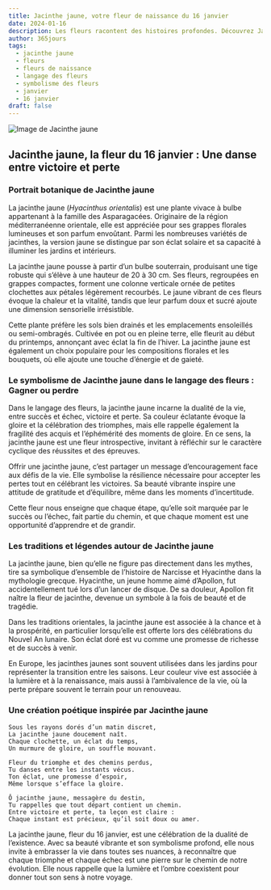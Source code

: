 ```yaml
---
title: Jacinthe jaune, votre fleur de naissance du 16 janvier
date: 2024-01-16
description: Les fleurs racontent des histoires profondes. Découvrez Jacinthe jaune, votre fleur de naissance du 16 janvier, ses symboles et récits fascinants. Plongez dans sa signification et son langage unique dans l'art floral.
author: 365jours
tags:
  - jacinthe jaune
  - fleurs
  - fleurs de naissance
  - langage des fleurs
  - symbolisme des fleurs
  - janvier
  - 16 janvier
draft: false
---
```



![Image de Jacinthe jaune](https://cdn.pixabay.com/photo/2015/04/23/19/03/hyacinth-736516_1280.jpg#center)


## Jacinthe jaune, la fleur du 16 janvier : Une danse entre victoire et perte

### Portrait botanique de Jacinthe jaune

La jacinthe jaune (_Hyacinthus orientalis_) est une plante vivace à bulbe appartenant à la famille des Asparagacées. Originaire de la région méditerranéenne orientale, elle est appréciée pour ses grappes florales lumineuses et son parfum envoûtant. Parmi les nombreuses variétés de jacinthes, la version jaune se distingue par son éclat solaire et sa capacité à illuminer les jardins et intérieurs.

La jacinthe jaune pousse à partir d’un bulbe souterrain, produisant une tige robuste qui s’élève à une hauteur de 20 à 30 cm. Ses fleurs, regroupées en grappes compactes, forment une colonne verticale ornée de petites clochettes aux pétales légèrement recourbés. Le jaune vibrant de ces fleurs évoque la chaleur et la vitalité, tandis que leur parfum doux et sucré ajoute une dimension sensorielle irrésistible.

Cette plante préfère les sols bien drainés et les emplacements ensoleillés ou semi-ombragés. Cultivée en pot ou en pleine terre, elle fleurit au début du printemps, annonçant avec éclat la fin de l’hiver. La jacinthe jaune est également un choix populaire pour les compositions florales et les bouquets, où elle ajoute une touche d’énergie et de gaieté.

### Le symbolisme de Jacinthe jaune dans le langage des fleurs : Gagner ou perdre

Dans le langage des fleurs, la jacinthe jaune incarne la dualité de la vie, entre succès et échec, victoire et perte. Sa couleur éclatante évoque la gloire et la célébration des triomphes, mais elle rappelle également la fragilité des acquis et l’éphémérité des moments de gloire. En ce sens, la jacinthe jaune est une fleur introspective, invitant à réfléchir sur le caractère cyclique des réussites et des épreuves.

Offrir une jacinthe jaune, c’est partager un message d’encouragement face aux défis de la vie. Elle symbolise la résilience nécessaire pour accepter les pertes tout en célébrant les victoires. Sa beauté vibrante inspire une attitude de gratitude et d’équilibre, même dans les moments d’incertitude.

Cette fleur nous enseigne que chaque étape, qu’elle soit marquée par le succès ou l’échec, fait partie du chemin, et que chaque moment est une opportunité d’apprendre et de grandir.

### Les traditions et légendes autour de Jacinthe jaune

La jacinthe jaune, bien qu’elle ne figure pas directement dans les mythes, tire sa symbolique d’ensemble de l’histoire de Narcisse et Hyacinthe dans la mythologie grecque. Hyacinthe, un jeune homme aimé d’Apollon, fut accidentellement tué lors d’un lancer de disque. De sa douleur, Apollon fit naître la fleur de jacinthe, devenue un symbole à la fois de beauté et de tragédie.

Dans les traditions orientales, la jacinthe jaune est associée à la chance et à la prospérité, en particulier lorsqu’elle est offerte lors des célébrations du Nouvel An lunaire. Son éclat doré est vu comme une promesse de richesse et de succès à venir.

En Europe, les jacinthes jaunes sont souvent utilisées dans les jardins pour représenter la transition entre les saisons. Leur couleur vive est associée à la lumière et à la renaissance, mais aussi à l’ambivalence de la vie, où la perte prépare souvent le terrain pour un renouveau.

### Une création poétique inspirée par Jacinthe jaune

```
Sous les rayons dorés d’un matin discret,  
La jacinthe jaune doucement naît.  
Chaque clochette, un éclat du temps,  
Un murmure de gloire, un souffle mouvant.  

Fleur du triomphe et des chemins perdus,  
Tu danses entre les instants vécus.  
Ton éclat, une promesse d’espoir,  
Même lorsque s’efface la gloire.  

Ô jacinthe jaune, messagère du destin,  
Tu rappelles que tout départ contient un chemin.  
Entre victoire et perte, ta leçon est claire :  
Chaque instant est précieux, qu’il soit doux ou amer.  
```

La jacinthe jaune, fleur du 16 janvier, est une célébration de la dualité de l’existence. Avec sa beauté vibrante et son symbolisme profond, elle nous invite à embrasser la vie dans toutes ses nuances, à reconnaître que chaque triomphe et chaque échec est une pierre sur le chemin de notre évolution. Elle nous rappelle que la lumière et l’ombre coexistent pour donner tout son sens à notre voyage.


